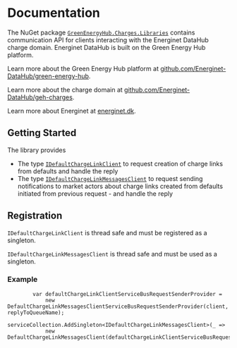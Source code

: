 # Documentation

The NuGet package [`GreenEnergyHub.Charges.Libraries`](https://www.nuget.org/packages/Energinet.DataHub.Charges.Clients/) contains communication API
for clients interacting with the Energinet DataHub charge domain. Energinet DataHub is built on the Green Energy Hub platform.

Learn more about the Green Energy Hub platform at [github.com/Energinet-DataHub/green-energy-hub](https://github.com/Energinet-DataHub/green-energy-hub).

Learn more about the charge domain at [github.com/Energinet-DataHub/geh-charges](https://github.com/Energinet-DataHub/geh-charges).

Learn more about Energinet at [energinet.dk](https://energinet.dk/).

## Getting Started

The library provides

- The type [`IDefaultChargeLinkClient`](https://github.com/Energinet-DataHub/geh-charges/blob/main/source/Energinet.Charges.Libraries/source/Energinet.DataHub.Charges.Clients/DefaultChargeLink/IDefaultChargeLinkClient.cs) to request creation of charge links from defaults and handle the reply
- The type [`IDefaultChargeLinkMessagesClient`](https://github.com/Energinet-DataHub/geh-charges/blob/main/source/Energinet.Charges.Libraries/source/Energinet.DataHub.Charges.Clients/DefaultChargeLinkMessages/IDefaultChargeLinkMessagesClient.cs) to request sending notifications to market actors about charge links created from defaults initiated from previous request - and handle the reply

## Registration
`IDefaultChargeLinkClient` is thread safe and must be registered as a singleton.

`IDefaultChargeLinkMessagesClient` is thread safe and must be used as a singleton.

### Example

            var defaultChargeLinkClientServiceBusRequestSenderProvider =
                new DefaultChargeLinkMessagesClientServiceBusRequestSenderProvider(client, replyToQueueName);
            serviceCollection.AddSingleton<IDefaultChargeLinkMessagesClient>(_ =>
                new DefaultChargeLinkMessagesClient(defaultChargeLinkClientServiceBusRequestSenderProvider));

